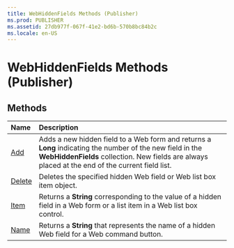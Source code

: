 ```yaml
---
title: WebHiddenFields Methods (Publisher)
ms.prod: PUBLISHER
ms.assetid: 27db977f-067f-41e2-bd6b-570b8bc84b2c
ms.locale: en-US
---
```



# WebHiddenFields Methods (Publisher)

## Methods



|**Name**|**Description**|
|:-----|:-----|
| [Add](webhiddenfields.add-method-publisher.md)|Adds a new hidden field to a Web form and returns a  **Long** indicating the number of the new field in the **WebHiddenFields** collection. New fields are always placed at the end of the current field list.|
| [Delete](webhiddenfields.delete-method-publisher.md)|Deletes the specified hidden Web field or Web list box item object.|
| [Item](webhiddenfields.item-method-publisher.md)|Returns a  **String** corresponding to the value of a hidden field in a Web form or a list item in a Web list box control.|
| [Name](webhiddenfields.name-method-publisher.md)|Returns a  **String** that represents the name of a hidden Web field for a Web command button.|

